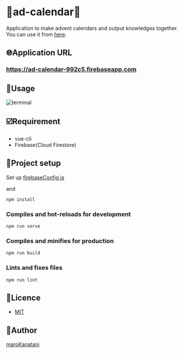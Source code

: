 # :christmas_tree:ad-calendar:calendar:

Application to make advent calendars and output knowledges together.  
You can use it from [here](https://ad-calendar-992c5.firebaseapp.com).

## :globe_with_meridians:Application URL
### https://ad-calendar-992c5.firebaseapp.com

## :speech_balloon:Usage
![terminal](https://user-images.githubusercontent.com/16130443/75608390-52012f80-5b42-11ea-939d-9d6a73f67947.gif)

## :ballot_box_with_check:Requirement
- vue-cli
- Firebase(Cloud Firestore)

## :wrench:Project setup

Set up [firebaseConfig.js](https://github.com/Kanatani28/ad-calendar/blob/master/src/firebase/firebaseConfig.js)  

and 

```
npm install
```



### Compiles and hot-reloads for development
```
npm run serve
```

### Compiles and minifies for production
```
npm run build
```

### Lints and fixes files
```
npm run lint
```

## :ticket:Licence

- [MIT](https://github.com/tcnksm/tool/blob/master/LICENCE)

## :bust_in_silhouette:Author

[maroKanatani](https://github.com/Kanatani28)

